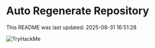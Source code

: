 # Auto Regenerate Repository

This README was last updated: 2025-08-31 16:51:28

 ![TryHackMe](https://tryhackme.com/badge/533634)